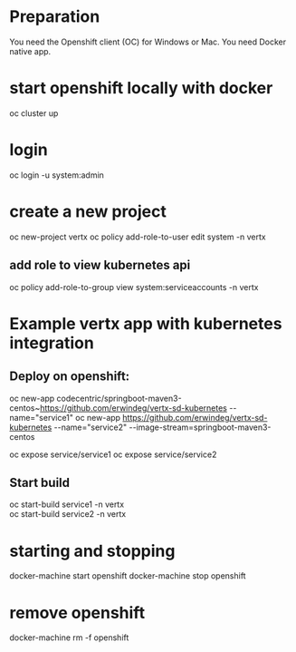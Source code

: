 # Preparation
You need the Openshift client (OC) for Windows or Mac.
You need Docker native app.

# start openshift locally with docker
oc cluster up 

# login
oc login -u system:admin

# create a new project
oc new-project vertx
oc policy add-role-to-user edit system -n vertx

## add role to view kubernetes api
oc policy add-role-to-group view system:serviceaccounts -n vertx

# Example vertx app with kubernetes integration
## Deploy on openshift:

oc new-app codecentric/springboot-maven3-centos~https://github.com/erwindeg/vertx-sd-kubernetes --name="service1"
oc new-app https://github.com/erwindeg/vertx-sd-kubernetes --name="service2" --image-stream=springboot-maven3-centos

oc expose service/service1
oc expose service/service2


## Start build
oc start-build service1 -n vertx  
oc start-build service2 -n vertx


# starting and stopping
docker-machine start openshift
docker-machine stop openshift

# remove openshift
docker-machine rm -f openshift




